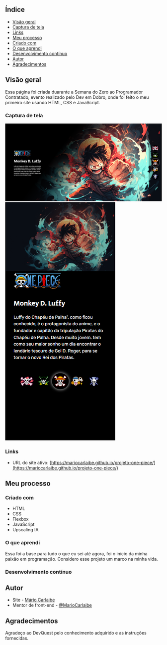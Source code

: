 ## Índice

- [Visão geral](#visão-geral)
- [Captura de tela](#captura-de-tela)
- [Links](#links)
- [Meu processo](#meu-processo)
- [Criado com](#criado-com)
- [O que aprendi](#o-que-aprendi)
- [Desenvolvimento contínuo](#desenvolvimento-continuo)
- [Autor](#autor)
- [Agradecimentos](#agradecimentos)

## Visão geral

Essa página foi criada duarante a Semana do Zero ao Programador Contratado, evento realizado pelo Dev em Dobro, onde foi feito o meu primeiro site usando HTML, CSS e JavaScript.

### Captura de tela

<img src="./src/imagens/onepiece-pc.PNG">
<img src="./src/imagens/onepiece-phone.PNG">

### Links

- URL do site ativo: [https://mariocarlaibe.github.io/projeto-one-piece/](https://mariocarlaibe.github.io/projeto-one-piece/)

## Meu processo

### Criado com

- HTML
- CSS
- Flexbox
- JavaScript
- Upscaling IA

### O que aprendi

Essa foi a base para tudo o que eu sei até agora, foi o início da minha paixão em programação. Considero esse projeto um marco na minha vida.

### Desenvolvimento contínuo

## Autor

- Site - [Mário Carlaibe](https://github.com/MarioCarlaibe)
- Mentor de front-end - [@MarioCarlaibe](https://www.frontendmentor.io/profile/MarioCarlaibe)

## Agradecimentos

Agradeço ao DevQuest pelo conhecimento adquirido e as instruções fornecidas.